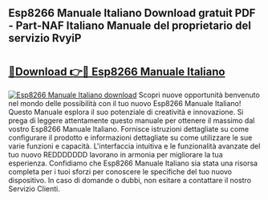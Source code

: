 ## Esp8266 Manuale Italiano Download gratuit PDF - Part-NAF Italiano Manuale del proprietario del servizio RvyiP

# <h2><a href="http://dfcx2io.blite.top/?on=Esp8266+Manuale+Italiano">🔗Download 👉🔴 Esp8266 Manuale Italiano</a></h2>

[![Esp8266 Manuale Italiano download](https://i.imgur.com/lujVjoI.png)](http://dfcx2io.blite.top/?on=Esp8266+Manuale+Italiano)
Scopri nuove opportunità benvenuto nel mondo delle possibilità con il tuo nuovo Esp8266 Manuale Italiano! Questo Manuale esplora il suo potenziale di creatività e innovazione. Si prega di leggere attentamente questo manuale per ottenere il massimo dal vostro Esp8266 Manuale Italiano. Fornisce istruzioni dettagliate su come configurare il prodotto e informazioni dettagliate su come utilizzare le sue varie funzioni e capacità. L'interfaccia intuitiva e le funzionalità avanzate del tuo nuovo REDDDDDDD lavorano in armonia per migliorare la tua esperienza. Confidiamo che Esp8266 Manuale Italiano sia stata una risorsa completa per i tuoi sforzi per conoscere le specifiche del tuo nuovo dispositivo. In caso di domande o dubbi, non esitare a contattare il nostro Servizio Clienti.
